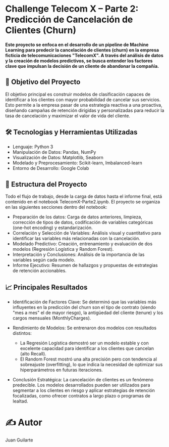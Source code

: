 # Challenge Telecom X – Parte 2: Predicción de Cancelación de Clientes (Churn)
#### Este proyecto se enfoca en el desarrollo de un pipeline de Machine Learning para predecir la cancelación de clientes (churn) en la empresa ficticia de telecomunicaciones "TelecomX". A través del análisis de datos y la creación de modelos predictivos, se busca entender los factores clave que impulsan la decisión de un cliente de abandonar la compañía.

## 🎯 Objetivo del Proyecto
El objetivo principal es construir modelos de clasificación capaces de identificar a los clientes con mayor probabilidad de cancelar sus servicios. Esto permite a la empresa pasar de una estrategia reactiva a una proactiva, diseñando campañas de retención dirigidas y personalizadas para reducir la tasa de cancelación y maximizar el valor de vida del cliente.

## 🛠️ Tecnologías y Herramientas Utilizadas
- Lenguaje: Python 3
- Manipulación de Datos: Pandas, NumPy
- Visualización de Datos: Matplotlib, Seaborn
- Modelado y Preprocesamiento: Scikit-learn, Imbalanced-learn
- Entorno de Desarrollo: Google Colab

## 📂 Estructura del Proyecto
Todo el flujo de trabajo, desde la carga de datos hasta el informe final, está contenido en el notebook TelecomX-Parte2.ipynb. El proyecto se organiza en las siguientes secciones dentro del notebook:

* Preparación de los datos: Carga de datos anteriores, limpieza, corrección de tipos de datos, codificación de variables categóricas (one-hot encoding) y estandarización.
* Correlación y Selección de Variables: Análisis visual y cuantitativo para identificar las variables más relacionadas con la cancelación.
* Modelado Predictivo: Creación, entrenamiento y evaluación de dos modelos (Regresión Logística y Random Forest).
* Interpretación y Conclusiones: Análisis de la importancia de las variables según cada modelo.
* Informe Ejecutivo: Resumen de hallazgos y propuestas de estrategias de retención accionables.

## 📈 Principales Resultados
* Identificación de Factores Clave: Se determinó que las variables más influyentes en la predicción del churn son el tipo de contrato (siendo "mes a mes" el de mayor riesgo), la antigüedad del cliente (tenure) y los cargos mensuales (MonthlyCharges).

* Rendimiento de Modelos: Se entrenaron dos modelos con resultados distintos:
  - La Regresión Logística demostró ser un modelo estable y con excelente capacidad para identificar a los clientes que cancelan (alto Recall).
  - El Random Forest mostró una alta precisión pero con tendencia al sobreajuste (overfitting), lo que indica la necesidad de optimizar sus hiperparámetros en futuras iteraciones.

* Conclusión Estratégica: La cancelación de clientes es un fenómeno predecible. Los modelos desarrollados pueden ser utilizados para segmentar a los clientes en riesgo y aplicar estrategias de retención focalizadas, como ofrecer contratos a largo plazo o programas de lealtad.

# ✍️ Autor
Juan Guilarte
